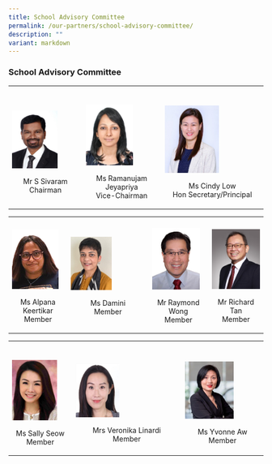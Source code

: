 ```yaml
---
title: School Advisory Committee
permalink: /our-partners/school-advisory-committee/
description: ""
variant: markdown
---
```

<h3><strong>School Advisory Committee</strong></h3>
<p></p>
<table style="minWidth: 75px">
<colgroup>
<col>
<col>
<col>
</colgroup>
<tbody>
<tr>
<th rowspan="1" colspan="1">
<p></p>
</th>
<th rowspan="1" colspan="1">
<p></p>
</th>
<th rowspan="1" colspan="1">
<p></p>
</th>
</tr>
<tr>
<td rowspan="1" colspan="1">
<p></p>
<div class="isomer-image-wrapper">
<img style="width: 68%;" height="auto" width="100%" alt="" src="/images/Our Partner/School Advisory Committee/Mr_S_Sivaram1.jpg">
</div>
	<center>
	<p>Mr S Sivaram<br>Chairman<br></p>
	</center>
</td>
<td rowspan="1" colspan="1">
<p></p>
<div class="isomer-image-wrapper">
<img style="width: 66%;" height="auto" width="100%" alt="" src="/images/Our Partner/School Advisory Committee/Ms_Ramanujam_Jeyapriya2.jpg">
</div>
	<center>
		<p>Ms Ramanujam Jeyapriya<br>Vice-Chairman<br></p>
		</center>
</td>
<td rowspan="1" colspan="1">
<p></p>
<div class="isomer-image-wrapper">
<img style="width: 57%;" height="auto" width="100%" alt="" src="/images/Our Partner/School Advisory Committee/Ms_Cindy_Low3.jpg">
</div>
	<center>
<p>Ms Cindy Low<br>Hon Secretary/Principal<br></p>
</center>
</td>
</tr>
</tbody>
</table>
<p></p>
<p></p>
<p></p>
<p></p>
<table style="minWidth: 100px">
<colgroup>
<col>
<col>
<col>
<col>
</colgroup>
<tbody>
<tr>
<th rowspan="1" colspan="1">
<p></p>
</th>
<th rowspan="1" colspan="1">
<p></p>
</th>
<th rowspan="1" colspan="1">
<p></p>
</th>
<th rowspan="1" colspan="1">
<p></p>
</th>
</tr>
<tr>
<td rowspan="1" colspan="1">
<div class="isomer-image-wrapper">
<img style="width: 90%;" height="auto" width="100%" alt="" src="/images/Our Partner/School Advisory Committee/sac4.jpg">
</div>
	<center>
<p>Ms Alpana Keertikar<br>Member<br></p>
	</center>
</td>
<td rowspan="1" colspan="1">
<div class="isomer-image-wrapper">
<img style="width: 55%;" height="auto" width="100%" alt="" src="/images/Our Partner/School Advisory Committee/sac8.jpg">
</div>
	<center>
<p>Ms Damini<br>Member<br></p>
</center>
</td>
<td rowspan="1" colspan="1">
<div class="isomer-image-wrapper">
<img style="width: 90%;" height="auto" width="100%" alt="" src="/images/Our Partner/School Advisory Committee/sac5.jpg">
</div>
	<center>
<p>Mr Raymond Wong<br>Member<br></p>
</center>
</td>
<td rowspan="1" colspan="1">
<div class="isomer-image-wrapper">
<img style="width: 100%;" height="auto" width="100%" alt="" src="/images/Our Partner/School Advisory Committee/Mr_Richard_Tan.png">
</div>
	<center>
<p>Mr Richard Tan<br>Member<br></p>
</center>
</td>
</tr>
</tbody>
</table>
<p></p>
<table style="minWidth: 75px">
<colgroup>
<col>
<col>
<col>
</colgroup>
<tbody>
<tr>
<th rowspan="1" colspan="1">
<p></p>
</th>
<th rowspan="1" colspan="1">
<p></p>
</th>
<th rowspan="1" colspan="1">
<p></p>
</th>
</tr>
<tr>
<td rowspan="1" colspan="1">
<p></p>
<div class="isomer-image-wrapper">
<img style="width: 80%;" height="auto" width="100%" alt="" src="/images/Our Partner/School Advisory Committee/Sally_Seow.png">
</div>
	<center>
		<p>Ms Sally Seow<br>Member<br></p>
<p></p>
</center></td>
<td rowspan="1" colspan="1">
<p></p>
<div class="isomer-image-wrapper">
<img style="width: 43%;" height="auto" width="100%" alt="" src="/images/Our Partner/School Advisory Committee/Mrs_Veronika_Linardi.jpg">
</div>
	<center>
<p>Mrs Veronika Linardi<br>Member<br></p>
</center>
</td>
<td rowspan="1" colspan="1">
<p></p>
<div class="isomer-image-wrapper">
<img style="width: 65%;" height="auto" width="100%" alt="" src="/images/Our Partner/School Advisory Committee/sac7.png">
</div>
	<center>
<p>Ms Yvonne Aw<br>Member<br></p>
</center>
</td>
</tr>
</tbody>
</table>
<p></p>